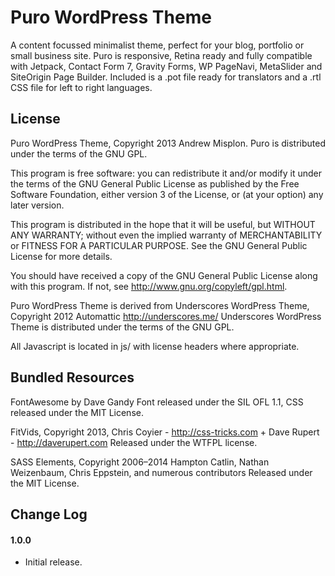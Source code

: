 Puro WordPress Theme
=====================

A content focussed minimalist theme, perfect for your blog, portfolio or small business site. Puro is responsive, Retina ready and fully compatible with Jetpack, Contact Form 7, Gravity Forms, WP PageNavi, MetaSlider and SiteOrigin Page Builder. Included is a .pot file ready for translators and a .rtl CSS file for left to right languages. 


License
---------------------

Puro WordPress Theme, Copyright 2013 Andrew Misplon. Puro is distributed under the terms of the GNU GPL.

This program is free software: you can redistribute it and/or modify it under the terms of the GNU General Public License as published by the Free Software Foundation, either version 3 of the License, or (at your option) any later version.

This program is distributed in the hope that it will be useful, but WITHOUT ANY WARRANTY; without even the implied warranty of MERCHANTABILITY or FITNESS FOR A PARTICULAR PURPOSE. See the GNU General Public License for more details.

You should have received a copy of the GNU General Public License along with this program. If not, see http://www.gnu.org/copyleft/gpl.html.

Puro WordPress Theme is derived from Underscores WordPress Theme, Copyright 2012 Automattic http://underscores.me/ Underscores WordPress Theme is distributed under the terms of the GNU GPL.

All Javascript is located in js/ with license headers where appropriate.


Bundled Resources 
---------------------

FontAwesome by Dave Gandy 
Font released under the SIL OFL 1.1, CSS released under the MIT License.

FitVids, Copyright 2013, Chris Coyier - http://css-tricks.com + Dave Rupert - http://daverupert.com
Released under the WTFPL license.

SASS Elements, Copyright 2006–2014 Hampton Catlin, Nathan Weizenbaum, Chris Eppstein, and numerous contributors
Released under the MIT License.


Change Log 
---------------------

#### 1.0.0
* Initial release.








